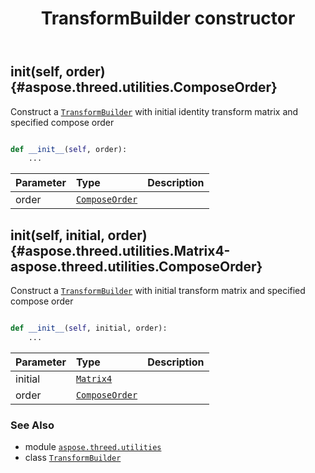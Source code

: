 ﻿---
title: TransformBuilder constructor
second_title: Aspose.3D for Python via .NET API References
description: 
type: docs
weight: 10
url: /python-net/aspose.threed.utilities/transformbuilder/__init__/
is_root: false
---

## __init__(self, order) {#aspose.threed.utilities.ComposeOrder}

Construct a [`TransformBuilder`](/3d/python-net/aspose.threed.utilities/transformbuilder) with initial identity transform matrix and specified compose order



```python

def __init__(self, order):
    ...
```


| Parameter | Type | Description |
| :- | :- | :- |
| order | [`ComposeOrder`](/3d/python-net/aspose.threed.utilities/composeorder) |  |


## __init__(self, initial, order) {#aspose.threed.utilities.Matrix4-aspose.threed.utilities.ComposeOrder}

Construct a [`TransformBuilder`](/3d/python-net/aspose.threed.utilities/transformbuilder) with initial transform matrix and specified compose order



```python

def __init__(self, initial, order):
    ...
```


| Parameter | Type | Description |
| :- | :- | :- |
| initial | [`Matrix4`](/3d/python-net/aspose.threed.utilities/matrix4) |  |
| order | [`ComposeOrder`](/3d/python-net/aspose.threed.utilities/composeorder) |  |



### See Also
* module [`aspose.threed.utilities`](../../)
* class [`TransformBuilder`](/3d/python-net/aspose.threed.utilities/transformbuilder)
